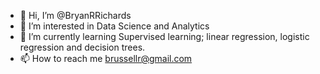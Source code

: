 - 👋 Hi, I’m @BryanRRichards
- 👀 I’m interested in Data Science and Analytics 
- 🌱 I’m currently learning Supervised learning; linear regression, logistic regression and decision trees. 
- 📫 How to reach me brussellr@gmail.com

<!---
BryanRRichards/BryanRRichards is a ✨ special ✨ repository because its `README.md` (this file) appears on your GitHub profile.
You can click the Preview link to take a look at your changes.
--->
